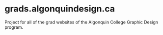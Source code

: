 grads.algonquindesign.ca
========================

Project for all of the grad websites of the Algonquin College Graphic Design program.
